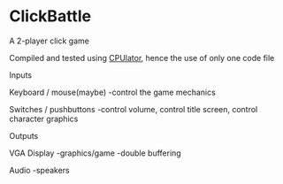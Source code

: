 # ClickBattle
A 2-player click game

Compiled and tested using [CPUlator](https://cpulator.01xz.net/?sys=nios-de1soc), hence the use of only one code file

Inputs

Keyboard / mouse(maybe)
-control the game mechanics

Switches / pushbuttons
-control volume, control title screen, control character graphics

Outputs

VGA Display
-graphics/game
-double buffering

Audio
-speakers
